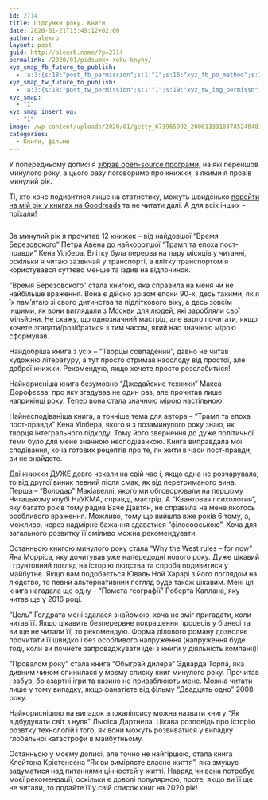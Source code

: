 ```yaml
---
id: 2714
title: Підсумки року. Книги
date: 2020-01-21T13:49:12+02:00
author: alexrb
layout: post
guid: http://alexrb.name/?p=2714
permalink: /2020/01/pidsumky-roku-knyhy/
xyz_smap_fb_future_to_publish:
  - 'a:3:{s:18:"post_fb_permission";s:1:"1";s:16:"xyz_fb_po_method";s:1:"2";s:14:"xyz_fb_message";s:51:"{BLOG_TITLE} - {POST_TITLE}{POST_TITLE}{POST_TITLE}";}'
xyz_smap_tw_future_to_publish:
  - 'a:3:{s:18:"post_tw_permission";s:1:"1";s:19:"xyz_tw_img_permissn";s:1:"1";s:14:"xyz_tw_message";s:26:"{POST_TITLE} - {PERMALINK}";}'
xyz_smap:
  - "1"
xyz_smap_insert_og:
  - "1"
image: /wp-content/uploads/2020/01/getty_673965992_20001333183785248481_392637.jpg
categories:
  - Книги, фільми
---
```

У попередньому дописі я [зібрав open-source програми,](https://alexrb.name/2020/01/pidsumky-roku-open-source/) на які перейшов минулого року, а цього разу поговоримо про книжки, з якими я провів минулий рік.

Ті, хто хоче подивитися лише на статистику, можуть швиденько [перейти на мій рік у книгах на Goodreads](https://www.goodreads.com/user/year_in_books/2019/14381098) та не читати далі. А для всіх інших &#8211; поїхали!

<!--more--><figure class="wp-block-image size-large">

<img src="http://alexrb.name/wp-content/uploads/2020/01/getty_673965992_20001333183785248481_392637.jpg" alt="" class="wp-image-2715" srcset="https://alexrb.name/wp-content/uploads/2020/01/getty_673965992_20001333183785248481_392637.jpg 970w, https://alexrb.name/wp-content/uploads/2020/01/getty_673965992_20001333183785248481_392637-300x139.jpg 300w, https://alexrb.name/wp-content/uploads/2020/01/getty_673965992_20001333183785248481_392637-768x356.jpg 768w, https://alexrb.name/wp-content/uploads/2020/01/getty_673965992_20001333183785248481_392637-700x325.jpg 700w" sizes="(max-width: 970px) 100vw, 970px" /> </figure> 

За минулий рік я прочитав 12 книжок &#8211; від найдовшої &#8220;Время Березовского&#8221; Петра Авена до найкоротшої &#8220;Трамп та епоха пост-правди&#8221; Кена Уілбера. Влітку була перерва на пару місяців у читанні, оскільки я читаю зазвичай у транспорті, а влітку транспортом я користувався суттєво менше та їздив на відпочинок.

&#8220;Время Березовского&#8221; стала книгою, яка справила на меня чи не найбільше враження. Вона є дійсно зрізом епоки 90-х, десь такими, як я їх пам&#8217;ятаю зі свого дитинства та підліткового віку, а десь зовсім іншими, як вони виглядали з Москви для людей, які заробляли свої мільйони. Не скажу, що однозначний мастрід, але варто почитати, якщо хочете згадати/розібратися з тим часом, який нас значною мірою сформував.

Найдобріша книга з усіх &#8211; &#8220;Творцы совпадений&#8221;, давно не читав художню літературу, а тут просто отримав насолоду від простої, але доброї книжки. Рекомендую, якщо хочете просто розслабитися!

Найкорисніша книга безумовно &#8220;Джедайские техники&#8221; Макса Дорофєєва, про яку згадував не один раз, але прочитав лише наприкінці року. Тепер вона стала значною мірою настільною!

Найнесподіваніша книга, а точніше тема для автора &#8211; &#8220;Трамп та епоха пост-правди&#8221; Кена Уілбера, якого я з позаминулого року знаю, як творця інтегрального підходу. Тому його звернення до дуже політичної теми було для мене значною несподіванкою. Книга виправдала мої сподівання, хоча готових рецептів про те, як жити в часи пост-правди, ви не знайдете.

Дві книжки ДУЖЕ довго чекали на свій час і, якщо одна не розчарувала, то від другої виник певний після смак, як від перетриманого вина. Перша &#8211; &#8220;Володар&#8221; Макіавеллі, якого ми обговорювали на першому Читацькому клубі НаУКМА, справді, мастрід. А &#8220;Квантовая психология&#8221;, яку багато років тому радив Ваче Давтян, не справила на мене якогось особливого враження. Можливо, тому що вийшла вже років 6 тому, а, можливо, через надмірне бажання здаватися &#8220;філософською&#8221;. Хоча для загального розвитку її сміливо можна рекомендувати.

Останньою книгою минулого року стала &#8220;Why the West rules &#8211; for now&#8221; Яна Морріса, яку дочитував уже напередодні нового року. Дуже цікавий і грунтовний погляд на історію людства та спроба подивитися у майбутнє. Якщо вам подобається Юваль Ной Харарі з його поглядом на людство, то певнй альтернативний погляд буде також цікавим. Мені ця книга нагадала ще одну &#8211; &#8220;Помста географії&#8221; Роберта Каплана, яку читав ще у 2016 році.

&#8220;Цель&#8221; Голдрата мені здалася знайомою, хоча не зміг пригадати, коли читав її. Якщо цікавить безперервне покращення процесів у бізнесі та ви ще не читали її, то рекомендую. Форма ділового роману дозволяє прочитати її швидко і без особливого напруження (напруження буде тоді, коли ви почнете запроваджувати ідеї з книги у діяльність компанії)!

&#8220;Провалом року&#8221; стала книга &#8220;Обыграй дилера&#8221; Эдварда Торпа, яка дивним чином опинилася у моєму списку книг минулого року. Прочитав і забув, бо азартні ігри та казино не приваблюють мене. Можна читати лише у тому випадку, якщо фанатієте від фільму &#8220;Двадцять одно&#8221; 2008 року.

Найкориснішою на випадок апокаліпсису можна назвати книгу &#8220;Як відбудувати світ з нуля&#8221; Льюіса Дартнела. Цікава розповідь про історію розвтку технологій і того, як вони можуть розвиватися у випадку глобальної катастрофи в майбутньому.

Останньою у моєму дописі, але точно не найгіршою, стала книга Клейтона Крістенсена &#8220;Як ви виміряєте власне життя&#8221;, яка змушує задуматися над питаннями цінностей у житті. Навряд чи вона потребує моєї рекомендації, оскільки є доволі популярною, проте, якщо ви її ще не читали, то додайте її у свій список книг на 2020 рік!